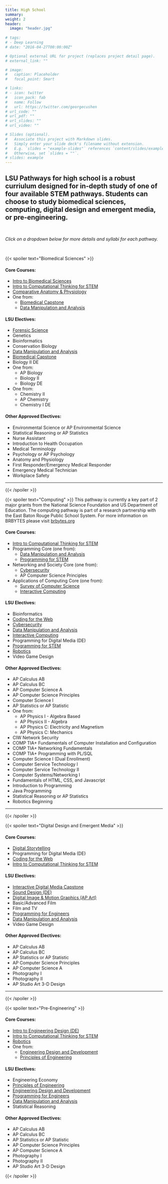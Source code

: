 ```yaml
---
title: High School
summary: 
weight: 2
header:
  image: "header.jpg"
  
# tags:
# - Deep Learning
# date: "2016-04-27T00:00:00Z"

# Optional external URL for project (replaces project detail page).
# external_link: ""

# image:
#   caption: Placeholder
#   focal_point: Smart

# links:
# - icon: twitter
#   icon_pack: fab
#   name: Follow
#   url: https://twitter.com/georgecushen
# url_code: ""
# url_pdf: ""
# url_slides: ""
# url_video: ""

# Slides (optional).
#   Associate this project with Markdown slides.
#   Simply enter your slide deck's filename without extension.
#   E.g. `slides = "example-slides"` references `content/slides/example-slides.md`.
#   Otherwise, set `slides = ""`.
# slides: example
---
```


## LSU Pathways for high school is a robust curriulum designed for in-depth study of one of four available STEM pathways. Students can choose to study biomedical sciences, computing, digital design and emergent media, or pre-engineering.
<br>

*Click on a dropdown below for more details and syllabi for each pathway.*

<br>

{{< spoiler text="Biomedical Sciences" >}}
   #### Core Courses:
   - <a href="../../curriculum/syllabi/Intro to Biomed.pdf" Target ="_blank">Intro to Biomedical Sciences </a>
   - <a href ="../../curriculum/syllabi/Syllabus_Intro-to-Computational-Thinking.pdf" Target ="_blank">Intro to Computational Thinking for STEM </a>
   - <a href="../../curriculum/syllabi/Comparative Anatomy.pdf" Target ="_blank">Comparative Anatomy & Physiology </a>
   - One from:
     - <a href="../../curriculum/syllabi/Capstone.pdf" Target ="_blank">Biomedical Capstone </a>
     - <a href = "../../curriculum/syllabi/data-manipulation-and-analysis.pdf" target="_blank"> Data Manipulation and Analysis </a>

  #### LSU Electives:
   - <a href="../../curriculum/syllabi/Forensics.pdf" Target ="_blank">Forensic Science </a>
   - Genetics
   - Bioinformatics
   - Conservation Biology
   - <a href = "../../curriculum/syllabi/data-manipulation-and-analysis.pdf" target="_blank"> Data Manipulation and Analysis </a>
   - <a href="../../curriculum/syllabi/Capstone.pdf" Target ="_blank">Biomedical Capstone </a>
   - Biology II DE
   - One from:
     - AP Biology
     - Biology II
     - Biology DE
   - One from:
     - Chemistry II
     - AP Chemistry
     - Chemistry I DE
  
   #### Other Approved Electives:
   - Environmental Science or AP Environmental Science
   - Statistical Reasoning or AP Statistics
   - Nurse Assistant
   - Introduction to Health Occupation
   - Medical Terminology
   - Psychology or AP Psychology
   - Anatomy and Physiology
   - First Responder/Emergency Medical Responder
   - Emergency Medical Technician
   - Workplace Safety

------

{{< /spoiler >}}

{{< spoiler text="Computing" >}}
 This pathway is currently a key part of 2 major grants from the National Science Foundation and US Department of Education. The computing pathway is part of a research partnership with the East Baton Rouge Public School System. For more information on BRBYTES please visit <a href="https://www.brbytes.org/" Target="_blank">brbytes.org</a> 

 
   #### Core Courses:
   - <a href ="../../curriculum/syllabi/Syllabus_Intro-to-Computational-Thinking.pdf" Target ="_blank">Intro to Computational Thinking for STEM </a>
   - Programming Core (one from):
     - <a href = "../../curriculum/syllabi/data-manipulation-and-analysis.pdf" target="_blank"> Data Manipulation and Analysis </a>
     - <a href = "../../curriculum/syllabi/Syllabus_Programming-for-STEM.pdf" Target ="_blank"> Programming for STEM </a>
   - Networking and Society Core (one from):
       - <a href = "../../curriculum/syllabi/Syllabus_Cybersecurity.pdf" Target = "_blank"> Cybersecurity </a>
       - AP Computer Science Principles
   - Applications of Computing Core (one from):
       - <a href = "../../curriculum/syllabi/Syllabus_Survey-of-Computing.pdf" Target = "_blank"> Survey of Computer Science </a>
       - <a href = "../../curriculum/syllabi/Syllabus_Interactive-Computing.pdf" target = "_blank"> Interactive Computing </a>

   #### LSU Electives:
   - Bioinformatics
   - <a href = "../../curriculum/syllabi/coding-for-the-web.pdf" target = "_blank"> Coding for the Web </a>
   - <a href = "../../curriculum/syllabi/Syllabus_Cybersecurity.pdf" target = "_blank"> Cybersecurity </a>
   - <a href = "../../curriculum/syllabi/data-manipulation-and-analysis.pdf" target="_blank"> Data Manipulation and Analysis </a>
   - <a a href = "../../curriculum/syllabi/Syllabus_Interactive-Computing.pdf" target = "_blank"> Interactive Computing </a>
   - Programming for Digital Media (DE)
   - <a href = "../../curriculum/syllabi/Syllabus_Programming-for-STEM.pdf" Target ="_blank"> Programming for STEM </a>
   - <a href = "../../curriculum/syllabi/Intro to Robotics.pdf" target = "_blank"> Robotics </a>
   - Video Game Design

   #### Other Approved Electives:
   - AP Calculus AB
   - AP Calculus BC
   - AP Computer Science A
   - AP Computer Science Principles
   - Computer Science I
   -  AP Statistics or AP Statistic
   - One from:
       - AP Physics I - Algebra Based
       - AP Physics II - Algebra
       - AP Physics C: Electricity and Magnetism
       - AP Physics C: Mechanics
   - CIW Network Security
   - COMP TIA+ Fundamentals of Computer Installation and Configuration
   - COMP TIA+ Networking Fundamentals
   - COMP TIA+ Programming with PL/SQL
   - Computer Science I (Dual Enrollment)
   - Computer Service Technology I
   - Computer Service Technology II
   - Computer Systems/Networking I
   - Fundamentals of HTML, CSS, and Javascript
   - Introduction to Programming
   - Java Programming
   - Statistical Reasoning or AP Statistics
   - Robotics Beginning


-----

{{< /spoiler >}}


{{< spoiler text="Digital Design and Emergent Media" >}}

  #### Core Courses:
   - <a href = "../../curriculum/syllabi/digital-storytelling.pdf" target = "_blank"> Digital Storytelling </a>
   - Programming for Digital Media (DE)
   - <a href = "../../curriculum/syllabi/coding-for-the-web.pdf" target = "_blank"> Coding for the Web </a>
   - <a href ="../../curriculum/syllabi/Syllabus_Intro-to-Computational-Thinking.pdf" Target ="_blank">Intro to Computational Thinking for STEM </a>

  #### LSU Electives:
   - <a href = "../../curriculum/syllabi/interactive-digital-media-capstone.pdf" target = "_blank"> Interactive Digital Media Capstone </a>
   - <a href = "../../curriculum/syllabi/sound-design.pdf" target = "_blank">Sound Design (DE)</a>
   - <a href = "../../curriculum/syllabi/ditigal-image-and-motion-graphics.pdf" target = "_blank"> Digital Image & Motion Graphics (AP Art) </a>
   - Basic/Advanced Film
   - Film and TV
   - <a href = "../../curriculum/syllabi/programming-for-engineers.pdf" target = "_blank"> Programming for Engineers </a>
   - <a href = "../../curriculum/syllabi/data-manipulation-and-analysis.pdf" target="_blank"> Data Manipulation and Analysis </a>
   - Video Game Design

  #### Other Approved Electives:
   - AP Calculus AB
   - AP Calculus BC
   - AP Statistics or AP Statistic
   - AP Computer Science Principles
   - AP Computer Science A
   - Photography I
   - Photography II
   - AP Studio Art 3-D Design

------


{{< /spoiler >}}

{{< spoiler text="Pre-Engineering" >}}

   #### Core Courses:
   - <a href = "../../curriculum/syllabi/Intro to Engineering.pdf" target = "_blank"> Intro to Engineering Design (DE) </a>
   - <a href ="../../curriculum/syllabi/Syllabus_Intro-to-Computational-Thinking.pdf" Target ="_blank">Intro to Computational Thinking for STEM </a>
   - <a href = "../../curriculum/syllabi/Intro to Robotics.pdf" target = "_blank"> Robotics </a>
   - One from:
      - <a href = "../../curriculum/syllabi/Engineering Design and Development.pdf" target = "_blank"> Engineering Design and Development </a>
      - <a href ="../../curriculum/syllabi/Principles of Engineering.pdf" target = "_blank"> Principles of Engineering </a>

   #### LSU Electives:
   - Engineering Economy
   - <a href ="../../curriculum/syllabi/Principles of Engineering.pdf" target = "_blank"> Principles of Engineering </a>
   - <a href = "../../curriculum/syllabi/Engineering Design and Development.pdf" target = "_blank"> Engineering Design and Development </a>
   - <a href = "../../curriculum/syllabi/programming-for-engineers.pdf" target = "_blank"> Programming for Engineers </a>
   - <a href = "../../curriculum/syllabi/data-manipulation-and-analysis.pdf" target="_blank"> Data Manipulation and Analysis </a>
   - Statistical Reasoning

   #### Other Approved Electives:
   - AP Calculus AB
   - AP Calculus BC
   - AP Statistics or AP Statistic
   - AP Computer Science Principles
   - AP Computer Science A
   - Photography I
   - Photography II
   - AP Studio Art 3-D Design

{{< /spoiler >}}
<br>